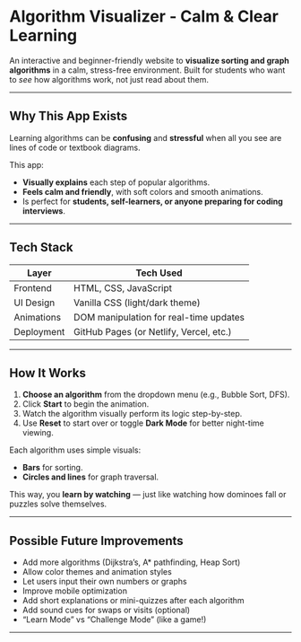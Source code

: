 # Algorithm Visualizer - Calm & Clear Learning

An interactive and beginner-friendly website to **visualize sorting and graph algorithms** in a calm, stress-free environment. Built for students who want to *see* how algorithms work, not just read about them.

---

## Why This App Exists

Learning algorithms can be **confusing** and **stressful** when all you see are lines of code or textbook diagrams.

This app:
- **Visually explains** each step of popular algorithms.
- **Feels calm and friendly**, with soft colors and smooth animations.
- Is perfect for **students, self-learners, or anyone preparing for coding interviews**.

---

## Tech Stack

| Layer      | Tech Used       |
|------------|------------------|
| Frontend   | HTML, CSS, JavaScript |
| UI Design  | Vanilla CSS (light/dark theme) |
| Animations | DOM manipulation for real-time updates |
| Deployment | GitHub Pages (or Netlify, Vercel, etc.) |

---

## How It Works

1. **Choose an algorithm** from the dropdown menu (e.g., Bubble Sort, DFS).
2. Click **Start** to begin the animation.
3. Watch the algorithm visually perform its logic step-by-step.
4. Use **Reset** to start over or toggle **Dark Mode** for better night-time viewing.

Each algorithm uses simple visuals:
- **Bars** for sorting.
- **Circles and lines** for graph traversal.

This way, you **learn by watching** — just like watching how dominoes fall or puzzles solve themselves.

---

## Possible Future Improvements

- Add more algorithms (Dijkstra’s, A* pathfinding, Heap Sort)
- Allow color themes and animation styles
- Let users input their own numbers or graphs
- Improve mobile optimization
- Add short explanations or mini-quizzes after each algorithm
- Add sound cues for swaps or visits (optional)
- “Learn Mode” vs “Challenge Mode” (like a game!)

---
